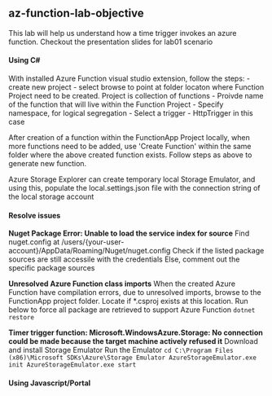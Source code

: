 ## az-function-lab-objective
This lab will help us understand how a time trigger invokes an azure function. 
Checkout the presentation slides for lab01 scenario

#### Using C#

With installed Azure Function visual studio extension, follow the steps:
    - create new project
    - select browse to point at folder locaton where Function Project need to be created. Project is collection of functions
    - Proivde name of the function that will live within the Function Project
    - Specify namespace, for logical segregation
    - Select a trigger - HttpTrigger in this case 

After creation of a function within the FunctionApp Project locally, when more functions need to be added, use 'Create Function' within the same folder where the above created function exists. Follow steps as above to generate new function. 

Azure Storage Explorer can create temporary local Storage Emulator, and using this, populate the local.settings.json file with the connection string of the local storage account 

#### Resolve issues
**Nuget Package Error: Unable to load the service index for source**
    Find nuget.config at /users/{your-user-account}/AppData/Roaming/Nuget/nuget.config
    Check if the listed package sources are still accessile with the credentials
    Else, comment out the specific package sources

**Unresolved Azure Function class imports**
    When the created Azure Function have compilation errors, due to unresolved imports, browse to the FunctionApp project folder. Locate if *.csproj exists at this location. Run below to force all package are retrieved to support Azure Function
    ```
    dotnet restore
    ```

**Timer trigger function: Microsoft.WindowsAzure.Storage: No connection could be made because the target machine actively refused it**
    Download and install Storage Emulator
    Run the Emulator
    ```
    cd C:\Program Files (x86)\Microsoft SDKs\Azure\Storage Emulator
    AzureStorageEmulator.exe init
    AzureStorageEmulator.exe start
    ```

#### Using Javascript/Portal
